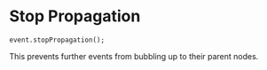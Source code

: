 # Stop Propagation

`event.stopPropagation();`

This prevents further events from bubbling up to their parent nodes.
